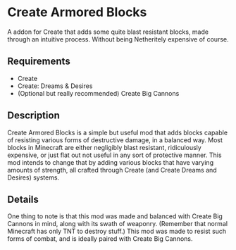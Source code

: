 # Create Armored Blocks
A addon for Create that adds some quite blast resistant blocks, made through an intuitive process. Without being Netheritely expensive of course.

## Requirements
- Create
- Create: Dreams & Desires
- (Optional but really recommended) Create Big Cannons

## Description
Create Armored Blocks is a simple but useful mod that adds blocks capable of resisting various forms of destructive damage, in a balanced way.
Most blocks in Minecraft are either negligibly blast resistant, ridiculously expensive, or just flat out not useful in any sort of protective manner.
This mod intends to change that by adding various blocks that have varying amounts of strength, all crafted through Create (and Create Dreams and Desires) systems.

## Details
One thing to note is that this mod was made and balanced with Create Big Cannons in mind, along with its swath of weaponry. (Remember that normal Minecraft has only TNT to destroy stuff.)
This mod was made to resist such forms of combat, and is ideally paired with Create Big Cannons.